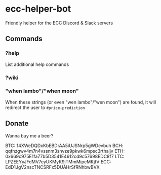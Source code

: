 # ecc-helper-bot
Friendly helper for the ECC Discord & Slack servers

## Commands
### ?help
List additional help commands

### ?wiki


### "when lambo"/"when moon"
When these strings (or even "wen lambo"/"wen moon") are found, it will redirect the user to `#price-prediction`

## Donate
Wanna buy me a beer?

BTC: 14XWeDQDxKbEBDrAA5iUJSNrp5gWDevbuh
BCH: qqfnzgwv4m7n4vssnm3snvze9pkwk6mpsc3rthaljv
ETH: 0x669c975E1fa77b5D3541E4612cd9c57698EDC8f7
LTC: LPZEEYyJFdMV7eyUKMyK9jTMmMipeMKjfV
ECC: EdD1JgV2nscTNCSRFx5DUAHrSfRNhbwBVX